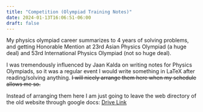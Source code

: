 ```yaml
---
title: "Competition (Olympiad Training Notes)"
date: 2024-01-13T16:06:51-06:00
draft: false
---
```


My physics olympiad career summarizes to 4 years of solving problems, and getting Honorable Mention at 23rd Asian Physics Olympiad (a huge deal) and 53rd International Physics Olympiad (not so huge deal). 

I was tremendously influenced by Jaan Kalda on writing notes for Physics Olympiads, so it was a regular event I would write something in LaTeX after reading/solving anything. ~~I will nicely arrange them here when my schedule allows me so.~~

Instead of arranging them here I am just going to leave the web directory of the old website through google docs: [Drive Link](https://drive.google.com/drive/folders/1LbsedUoVl6T4r-2sBFL02gTQ4pzil-cx?usp=sharing) 


